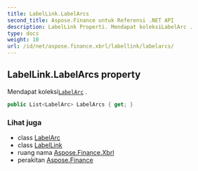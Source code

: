 ```yaml
---
title: LabelLink.LabelArcs
second_title: Aspose.Finance untuk Referensi .NET API
description: LabelLink Properti. Mendapat koleksiLabelArc .
type: docs
weight: 10
url: /id/net/aspose.finance.xbrl/labellink/labelarcs/
---
```

## LabelLink.LabelArcs property

Mendapat koleksi[`LabelArc`](../../labelarc/) .

```csharp
public List<LabelArc> LabelArcs { get; }
```

### Lihat juga

* class [LabelArc](../../labelarc/)
* class [LabelLink](../)
* ruang nama [Aspose.Finance.Xbrl](../../labellink/)
* perakitan [Aspose.Finance](../../../)


